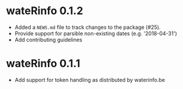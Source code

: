 
# wateRinfo 0.1.2

* Added a `NEWS.md` file to track changes to the package (#25).
* Provide support for parsible non-existing dates (e.g. '2018-04-31')
* Add contributing guidelines

# wateRinfo 0.1.1

* Add support for token handling as distributed by waterinfo.be



